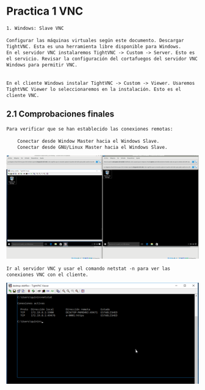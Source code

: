 # Practica 1 VNC

    1. Windows: Slave VNC

    Configurar las máquinas virtuales según este documento. Descargar TightVNC. Esta es una herramienta libre disponible para Windows.
    En el servidor VNC instalaremos TightVNC -> Custom -> Server. Esto es el servicio. Revisar la configuración del cortafuegos del servidor VNC Windows para permitir VNC.


    En el cliente Windows instalar TightVNC -> Custom -> Viewer. Usaremos TightVNC Viewer lo seleccionaremos en la instalación. Esto es el cliente VNC.

## 2.1 Comprobaciones finales

    Para verificar que se han establecido las conexiones remotas:

        Conectar desde Window Master hacia el Windows Slave.
        Conectar desde GNU/Linux Master hacia el Windows Slave.
![](./imagenes/imagen02.png)

    Ir al servidor VNC y usar el comando netstat -n para ver las conexiones VNC con el cliente.

![](./imagenes/imagen03.png)
